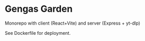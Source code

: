 # Gengas Garden
Monorepo with client (React+Vite) and server (Express + yt-dlp)

See Dockerfile for deployment.
